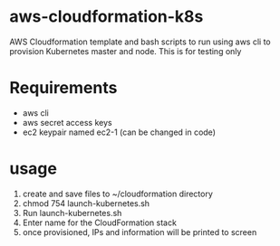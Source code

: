 # aws-cloudformation-k8s
AWS Cloudformation template and bash scripts to run using aws cli to provision Kubernetes master and node.
This is for testing only

# Requirements
* aws cli
* aws secret access keys
* ec2 keypair named ec2-1 (can be changed in code)

# usage
1. create and save files to ~/cloudformation directory
2. chmod 754 launch-kubernetes.sh
3. Run launch-kubernetes.sh
4. Enter name for the CloudFormation stack
5. once provisioned, IPs and information will be printed to screen

